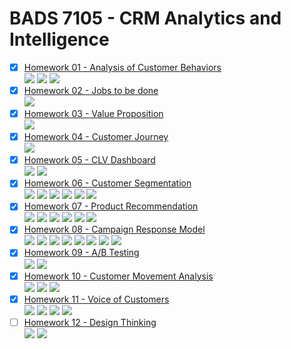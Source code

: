 # BADS 7105 - CRM Analytics and Intelligence


- [x] [Homework 01 - Analysis of Customer Behaviors](./Homework%2001%20-%20Analysis%20of%20customer%20behaviors)  
 [![](https://img.shields.io/badge/-Survey-blue)](#) [![](https://img.shields.io/badge/-Python-blue)](#) [![](https://img.shields.io/badge/-Google--Colab-blue)](#) 
- [x] [Homework 02 - Jobs to be done](./Homework%2002%20-%20Jobs%20to%20be%20done)  
 [![](https://img.shields.io/badge/-Diagram-blue)](#)
- [x] [Homework 03 - Value Proposition](./Homework%2003%20-%20Value%20Proposition)  
[![](https://img.shields.io/badge/-Diagram-blue)](#)
- [x] [Homework 04 - Customer Journey](./Homework%2004%20-%20Customer%20Journey)  
[![](https://img.shields.io/badge/-Diagram-blue)](#)
- [x] [Homework 05 - CLV Dashboard](./Homework%2005%20-%20CLV%20Dashboard)  
[![](https://img.shields.io/badge/-Dashboard-blue)](#) [![](https://img.shields.io/badge/-Power--BI-blue)](#)  
- [x] [Homework 06 - Customer Segmentation](./Homework%2006%20-%20Customer%20Segmentation)  
[![](https://img.shields.io/badge/-K--Means-blue)](#) [![](https://img.shields.io/badge/-BigQuery-blue)](#) [![](https://img.shields.io/badge/-BigQuery--ML-blue)](#) [![](https://img.shields.io/badge/-SQL-blue)](#) [![](https://img.shields.io/badge/-Python-blue)](#) [![](https://img.shields.io/badge/-Google--Colab-blue)](#)  
- [x] [Homework 07 - Product Recommendation](./Homework%2007%20-%20Product%20Recommendation)  
 [![](https://img.shields.io/badge/-Survey-blue)](#) [![](https://img.shields.io/badge/-Market--Basket-blue)](#) [![](https://img.shields.io/badge/-Collaborative--Filtering-blue)](#) [![](https://img.shields.io/badge/-Matrix--Factorization-blue)](#) [![](https://img.shields.io/badge/-Python-blue)](#) [![](https://img.shields.io/badge/-Google--Colab-blue)](#) 
- [x] [Homework 08 - Campaign Response Model](./Homework%2008%20-%20Campaign%20Response%20Model)  
[![](https://img.shields.io/badge/-Classification-blue)](#) [![](https://img.shields.io/badge/-RFM-blue)](#) [![](https://img.shields.io/badge/-Python-blue)](#) [![](https://img.shields.io/badge/-Logistic--Regression-blue)](#) [![](https://img.shields.io/badge/-XGBoost-blue)](#) [![](https://img.shields.io/badge/-LightGBM-blue)](#) [![](https://img.shields.io/badge/-Optuna-blue)](#) [![](https://img.shields.io/badge/-Google--Colab-blue)](#) 
- [x] [Homework 09 - A/B Testing](./Homework%2009%20-%20AB%20Testing)  
[![](https://img.shields.io/badge/-Survey-blue)](#) [![](https://img.shields.io/badge/-Presentation-blue)](#)  
- [x] [Homework 10 - Customer Movement Analysis](./Homework%2010%20-%20Customer%20Movement%20Analysis)  
[![](https://img.shields.io/badge/-SQL-blue)](#) [![](https://img.shields.io/badge/-BigQuery-blue)](#) [![](https://img.shields.io/badge/-Google--Data--Studio-blue)](#)  
- [x] [Homework 11 - Voice of Customers](./Homework%2011%20-%20Voice%20of%20Customers)  
[![](https://img.shields.io/badge/-NLP-blue)](#) [![](https://img.shields.io/badge/-Topic--Modeling-blue)](#) [![](https://img.shields.io/badge/-Python-blue)](#) [![](https://img.shields.io/badge/-Google--Colab-blue)](#)  
- [ ] [Homework 12 - Design Thinking](./Homework%2012%20-%20Design%20Thinking)  
[![](https://img.shields.io/badge/-Under--Construction-yellow)](#) [![](https://img.shields.io/badge/-Presentation-blue)](#)
